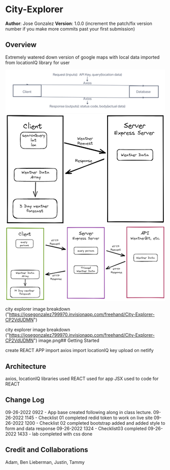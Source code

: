# City-Explorer

**Author**: Jose Gonzalez
**Version**: 1.0.0 (increment the patch/fix version number if you make more commits past your first submission)

## Overview
<!-- Provide a high level overview of what this application is and why you are building it, beyond the fact that it's an assignment for this class. (i.e. What's your problem domain?) -->
Extremely watered down version of google maps with local data imported from locationIQ library for user 

![city-explorer lab06](./city-explorer-lab06.png)
![city-explorer-api lab07](./img/301-lab07.png)
![city-explorer-api lab08](./img/301-lab08.png)

city explorer image breakdown ("https://josegonzalez799970.invisionapp.com/freehand/City-Explorer-CP2VdUDMN")

city explorer image breakdown ("https://josegonzalez799970.invisionapp.com/freehand/City-Explorer-CP2VdUDMN")
image.png## Getting Started
<!-- What are the steps that a user must take in order to build this app on their own machine and get it running? -->
create REACT APP 
import axios 
import locationIQ key 
upload on netlify 
## Architecture
<!-- Provide a detailed description of the application design. What technologies (languages, libraries, etc) you're using, and any other relevant design information. -->
axios, locationIQ libraries used 
REACT used for app 
JSX used to code for REACT

## Change Log
<!-- Use this area to document the iterative changes made to your application as each feature is successfully implemented. Use time stamps. Here's an example:

01-01-2001 4:59pm - Application now has a fully-functional express server, with a GET route for the location resource. -->

09-26-2022 0922 - App base created following along in class lecture.
09-26-2022 1145 - Checklist 01 completed redid token to work on live site
09-26-2022 1200 - Checklist 02 completed bootstrap added and added style to 
form and data response 
09-26-2022 1324 - Checklist03 completed 
09-26-2022 1433 - lab completed with css done 
## Credit and Collaborations
<!-- Give credit (and a link) to other people or resources that helped you build this application. -->

Adam, Ben Lieberman, Justin, Tammy 